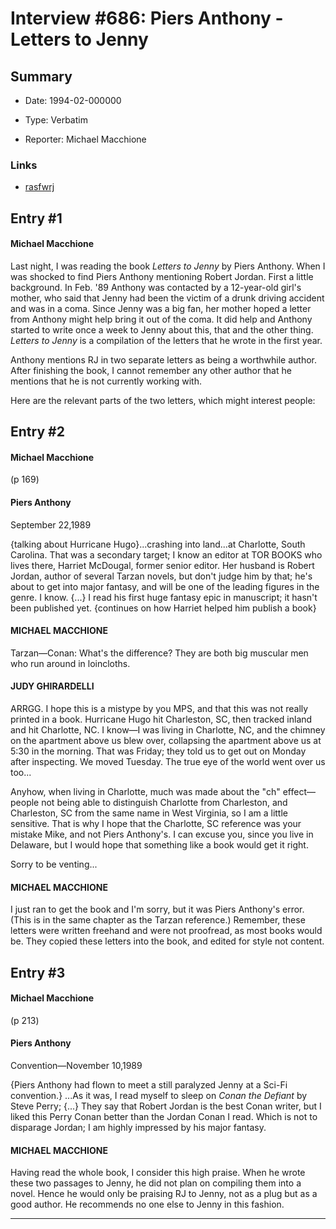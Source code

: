 # Interview #686: Piers Anthony - Letters to Jenny

## Summary

- Date: 1994-02-000000

- Type: Verbatim

- Reporter: Michael Macchione

### Links

- [rasfwrj](http://groups.google.com/group/rec.arts.sf.written/browse_thread/thread/f93e978f8567613/ad3ef488f4d9ffaa?lnk=gst&q=robert+jordan#ad3ef488f4d9ffaa)


## Entry #1

#### Michael Macchione

Last night, I was reading the book
*Letters to Jenny*
by Piers Anthony. When I was shocked to find Piers Anthony mentioning Robert Jordan. First a little background. In Feb. '89 Anthony was contacted by a 12-year-old girl's mother, who said that Jenny had been the victim of a drunk driving accident and was in a coma. Since Jenny was a big fan, her mother hoped a letter from Anthony might help bring it out of the coma. It did help and Anthony started to write once a week to Jenny about this, that and the other thing.
*Letters to Jenny*
is a compilation of the letters that he wrote in the first year.

Anthony mentions RJ in two separate letters as being a worthwhile author. After finishing the book, I cannot remember any other author that he mentions that he is not currently working with.

Here are the relevant parts of the two letters, which might interest people:

## Entry #2

#### Michael Macchione

(p 169)

#### Piers Anthony

September 22,1989

{talking about Hurricane Hugo}...crashing into land...at Charlotte, South Carolina. That was a secondary target; I know an editor at TOR BOOKS who lives there, Harriet McDougal, former senior editor. Her husband is Robert Jordan, author of several Tarzan novels, but don't judge him by that; he's about to get into major fantasy, and will be one of the leading figures in the genre. I know. {...} I read his first huge fantasy epic in manuscript; it hasn't been published yet. {continues on how Harriet helped him publish a book}

#### MICHAEL MACCHIONE

Tarzan—Conan: What's the difference? They are both big muscular men who run around in loincloths.

#### JUDY GHIRARDELLI

ARRGG. I hope this is a mistype by you MPS, and that this was not really printed in a book. Hurricane Hugo hit Charleston, SC, then tracked inland and hit Charlotte, NC. I know—I was living in Charlotte, NC, and the chimney on the apartment above us blew over, collapsing the apartment above us at 5:30 in the morning. That was Friday; they told us to get out on Monday after inspecting. We moved Tuesday. The true eye of the world went over us too...

Anyhow, when living in Charlotte, much was made about the "ch" effect—people not being able to distinguish Charlotte from Charleston, and Charleston, SC from the same name in West Virginia, so I am a little sensitive. That is why I hope that the Charlotte, SC reference was your mistake Mike, and not Piers Anthony's. I can excuse you, since you live in Delaware, but I would hope that something like a book would get it right.

Sorry to be venting...

#### MICHAEL MACCHIONE

I just ran to get the book and I'm sorry, but it was Piers Anthony's error. (This is in the same chapter as the Tarzan reference.) Remember, these letters were written freehand and were not proofread, as most books would be. They copied these letters into the book, and edited for style not content.

## Entry #3

#### Michael Macchione

(p 213)

#### Piers Anthony

Convention—November 10,1989

{Piers Anthony had flown to meet a still paralyzed Jenny at a Sci-Fi convention.} ...As it was, I read myself to sleep on
*Conan the Defiant*
by Steve Perry; {...} They say that Robert Jordan is the best Conan writer, but I liked this Perry Conan better than the Jordan Conan I read. Which is not to disparage Jordan; I am highly impressed by his major fantasy.

#### MICHAEL MACCHIONE

Having read the whole book, I consider this high praise. When he wrote these two passages to Jenny, he did not plan on compiling them into a novel. Hence he would only be praising RJ to Jenny, not as a plug but as a good author. He recommends no one else to Jenny in this fashion.


---

